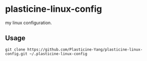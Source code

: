 # plasticine-linux-config

my linux configuration.

## Usage

```shell
git clone https://github.com/Plasticine-Yang/plasticine-linux-config.git ~/.plasticine-linux-config
```
